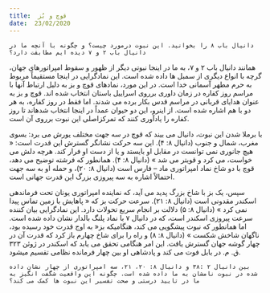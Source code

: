 ```yaml
---
title:  قوچ و بُز
date:  23/02/2020
---
```


`دانیال باب ۸ را بخوانید. این نبوت درمورد چیست؟ و چگونه با آنچه ما در دانیال باب ۲ و ۷ دیده ایم مطابقت دارد؟`

همانند دانیال باب ۲ و ۷، به ما در اینجا نبوتی دیگر از ظهور و سقوط امپراتورهای جهان، گرچه با انواع دیگری از سمبل ها داده شده است. این نمادگرایی در اینجا مستقیماً مربوط به حرم مطهر آسمانی خدا است. در این مورد، نمادهای قوچ و بز به دلیل ارتباط آنها با مراسم روز کفاره در زمان داوری برروی اسراییل باستان انتخاب شده اند. قوچ و بز به عنوان هدایای قربانی در مراسم قدس بکار برده می شدند. اما فقط در روز کفاره، به هر دو با هم اشاره شده است. از اینرو، این دو حیوان عمداً در اینجا انتخاب شدهاند تا روز کفاره را یادآوری کنند که تمرکزاصلی این نبوت برروی آن است.

با برملا شدن این نبوت، دانیال می بیند که قوچ در سه جهت مختلف یورش می برد: بسوی مغرب، شمال و جنوب (دانیال ۸: ۴). این سه حرکت نشانگر گسترش این قدرت است: « هیچ جانوری نمی توانست در مقابل او بایستد و یا از دست او فرار کند. هرچه دلش می خواست، می کرد و قویتر می شد » (دانیال ۸: ۴). همانطور که فرشته توضیح می دهد، قوچ با دو شاخ نماد امپراتوری ماد – فارس است (دانیال ۸: ۲۰)، و حمله او به سه جهت احتمالاً اشاره به سه پیروزی بزرگ این قدرت جهانی است.

سپس، یک بز با شاخ بزرگ پدید می آید، که نماینده امپراتوری یونان تحت فرماندهی اسکندر مقدونی است (دانیال ۸: ۲۱). سرعت حرکت بز که « پاهایش با زمین تماس پیدا نمی کرد » (دانیال ۸: ۵) دلالت بر انجام سریع تحولات دارد. این نمادگرایی بیان کننده سرعت پیروزی اسکندر است، که در دانیال ۷ با نماد پلنگ بالدار نشان داده شده است. اما همانطور که نبوت پیشگویی می کند، هنگامیکه بز« به اوج قدرت خود رسیده بود، ناگهان شاخش شکست » (دانیال ۸: ۸) و راه را برای شاخ چهارم باز کرد که قدرت آن در چهار گوشه جهان گسترش یافت. این امر هنگامی تحقق می یابد که اسکندر در ژوئن ۳۲۳ ق. م. در بابل فوت می کند و پادشاهی او بین چهار فرمانده نظامی تقسیم میشود.

`بین دانیال ۲ :۳۸ و دانیال ۸: ۲۰، ۲۱، سه امپراتوری از چهار نشان داده شده در نبوت نامشان به ما داده شده است. چگونه این واقعیت شگفت انگیز به ما در تایید درستی و صحت تفسیر این نبوت ها کمک می کند؟`